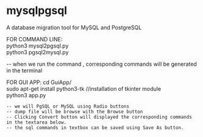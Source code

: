 # mysqlpgsql
A database migration tool for MySQL and PostgreSQL

FOR COMMAND LINE:<br/>
  python3 mysql2pgsql.py <mysql-dump-file><br/>
  python3 pgsql2mysql.py <pgsql-dump-file><br/>
  
  -- when we run the command , corresponding commands will be generated in the terminal
  
FOR GUI APP:
	cd GuiApp/ <br/>
	sudo apt-get install python3-tk  //installation of tkinter module <br/>
	python3 app.py
	
	-- we will PgSQL or MySQL using Radio buttons
	-- dump file will be browse with the Browse button
	-- Clicking Convert button will displayed the corresponding commands in the textarea below.
	-- the sql commands in textbox can be saved using Save As button.
